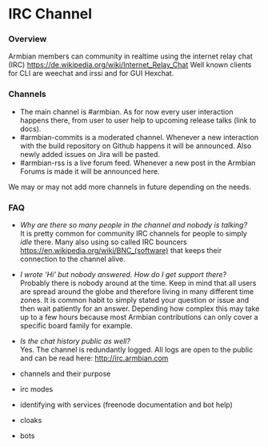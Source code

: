 # IRC Channel

### Overview

Armbian members can community in realtime using the internet relay chat (IRC)
https://de.wikipedia.org/wiki/Internet_Relay_Chat
Well known clients for CLI are weechat and irssi and for GUI Hexchat.

### Channels

- The main channel is #armbian. As for now every user interaction happens there, from user to user help to upcoming release talks (link to docs).
-  #armbian-commits is a moderated channel. Whenever a new interaction with the build repository on Github happens it will be announced. Also newly added issues on Jira will be pasted.
- #armbian-rss is a live forum feed. Whenever a new post in the Armbian Forums is made it will be announced here.

We may or may not add more channels in future depending on the needs.


### FAQ
- *Why are there so many people in the channel and nobody is talking?*  
It is pretty common for community IRC channels for people to simply *idle* there. Many also using so called IRC bouncers https://en.wikipedia.org/wiki/BNC_(software) that keeps their connection to the channel alive.
- *I wrote 'Hi' but nobody answered. How do I get support there?*  
Probably there is nobody around at the time. Keep in mind that all users are spread around the globe and therefore living in many different time zones.
It is common habit to simply stated your question or issue and then wait patiently for an answer. Depending how complex this may take up to a few hours because most Armbian contributions can only cover a specific board family for example.
- *Is the chat history public as well?*  
Yes. The channel is redundantly logged. All logs are open to the public and can be read here: http://irc.armbian.com


- channels and their purpose
- irc modes
- identifying with services (freenode documentation and bot help)
- cloaks
- bots
